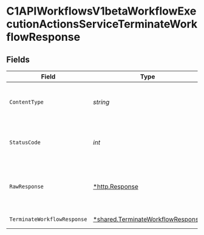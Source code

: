 # C1APIWorkflowsV1betaWorkflowExecutionActionsServiceTerminateWorkflowResponse


## Fields

| Field                                                                                        | Type                                                                                         | Required                                                                                     | Description                                                                                  |
| -------------------------------------------------------------------------------------------- | -------------------------------------------------------------------------------------------- | -------------------------------------------------------------------------------------------- | -------------------------------------------------------------------------------------------- |
| `ContentType`                                                                                | *string*                                                                                     | :heavy_check_mark:                                                                           | HTTP response content type for this operation                                                |
| `StatusCode`                                                                                 | *int*                                                                                        | :heavy_check_mark:                                                                           | HTTP response status code for this operation                                                 |
| `RawResponse`                                                                                | [*http.Response](https://pkg.go.dev/net/http#Response)                                       | :heavy_check_mark:                                                                           | Raw HTTP response; suitable for custom response parsing                                      |
| `TerminateWorkflowResponse`                                                                  | [*shared.TerminateWorkflowResponse](../../../pkg/models/shared/terminateworkflowresponse.md) | :heavy_minus_sign:                                                                           | Successful response                                                                          |